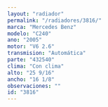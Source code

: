 ```yaml
---
layout: "radiador"
permalink: "/radiadores/3816/"
marca: "Mercedes Benz"
modelo: "C240"
ano: "2005"
motor: "V6 2.6"
transmision: "Automática"
parte: "432540"
clima: "Con clima"
alto: "25 9/16"
ancho: "16 1/8"
observaciones: ""
id: "3816"
---
```


